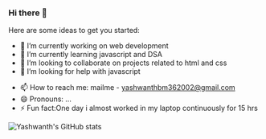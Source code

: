 ### Hi there 👋

<!--
**yashwanth-gh/yashwanth-gh** is a ✨ _special_ ✨ repository because its `README.md` (this file) appears on your GitHub profile.-->

Here are some ideas to get you started:

- 🔭 I’m currently working on web development
- 🌱 I’m currently learning javascript and DSA
- 👯 I’m looking to collaborate on projects related to html and css
- 🤔 I’m looking for help with javascript
<!-- - 💬 Ask me about ...-->
- 📫 How to reach me: mailme - yashwanthbm362002@gmail.com
- 😄 Pronouns: ...
- ⚡ Fun fact:One day i almost worked in my laptop continuously for 15 hrs

![Yashwanth's GitHub stats](https://github-readme-stats.vercel.app/api?username=yashwanth-gh&theme=dark&show_icons=true)
